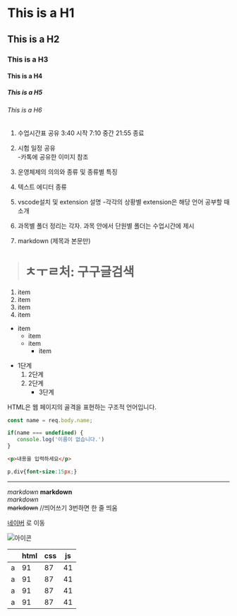 # This is a H1
## This is a H2
### This is a H3
#### This is a H4
##### This is a H5
###### This is a H6

1. 수업시간표  공유 
   3:40 시작
   7:10 중간
   21:55 종료 

2. 시험 일정  공유  
   -카톡에 공유한  이미지  참조

3. 운영체제의 의의와 종류 및 종류별 특징  

4. 텍스트 에디터 종류

5. vscode설치 및 extension 설명
   -각각의 상황별 extension은 해당 언어 공부할 때 소개 

6. 과목별 폴더 정리는 각자. 
   과목 안에서 단원별 폴더는 수업시간에 제시

7. markdown (제목과 본문만)
> # ㅊㅜㄹ처: 구구글검색

1. item 
1. item
1. item
1. item

- item
  - item
  - item
      - item

* 1단계
   1. 2단계
   2. 2단계
      + 3단계

HTML은 웹 페이지의 골격을 표현하는 구조적 언어입니다. 

``` javascript
const name = req.body.name;

if(name === undefined) {
   console.log('이름이 없습니다.')
}
```
```html
<p>내용을 입력하세요</p>
```

```css
p,div{font-size:15px;}
```

---

*markdown* 
**markdown**   
*markdown*   
~~markdown~~   //띄어쓰기 3번하면 한 줄 띄움

[네이버](http://www.naver.com) 로 이동

![아이콘](rainbow.jpeg)

||html|css|js|
|---|---|---|---|
|a|91|87|41|
|a|91|87|41|
|a|91|87|41|
|a|91|87|41|

